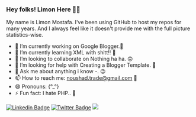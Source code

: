 ### Hey folks! Limon Here 👋🏼

My name is Limon Mostafa. I've been using GitHub to host my repos for many years. And I always feel like it doesn't provide me with the full picture statistics-wise.

- 🔭 I’m currently working on Google Blogger.🥇
- 🌱 I’m currently learning XML with shitt!! 👀
- 👯 I’m looking to collaborate on Nothing ha ha. 🙃
- 🤔 I’m looking for help with Creating a Blogger Template. 🖖
- 💬 Ask me about anything i know *-*. 😉
- 📫 How to reach me: noushad.trade@gmail.com 🥳
- 😄 Pronouns: {°_°}
- ⚡ Fun fact: I hate PHP.. 🤫

[![Linkedin Badge](https://img.shields.io/badge/-LinkedIn-blue?style=flat-square&logo=Linkedin&logoColor=white&link=https://www.instagram/nm.limon/)](https://www.instagram.com/nm.limon/)  [![Twitter Badge](https://img.shields.io/badge/-Twitter-1ca0f1?style=flat-square&labelColor=1ca0f1&logo=twitter&logoColor=white&link=https://twitter.com/LimonMostafa)](https://twitter.com/LimonMostafa)
![](https://komarev.com/ghpvc/?username=ilimon)
